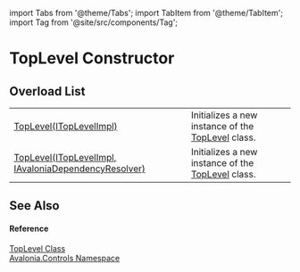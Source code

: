 import Tabs from '@theme/Tabs'; 
import TabItem from '@theme/TabItem'; 
import Tag from '@site/src/components/Tag'; 

# TopLevel Constructor


## Overload List
<table>
<tr>
<td><a href="M_Avalonia_Controls_TopLevel__ctor_1">TopLevel(ITopLevelImpl)</a></td>
<td>Initializes a new instance of the <a href="T_Avalonia_Controls_TopLevel">TopLevel</a> class.</td>
</tr>
<tr>
<td><a href="M_Avalonia_Controls_TopLevel__ctor">TopLevel(ITopLevelImpl, IAvaloniaDependencyResolver)</a></td>
<td>Initializes a new instance of the <a href="T_Avalonia_Controls_TopLevel">TopLevel</a> class.</td>
</tr>
</table>

## See Also


#### Reference
<a href="T_Avalonia_Controls_TopLevel">TopLevel Class</a>  
<a href="N_Avalonia_Controls">Avalonia.Controls Namespace</a>  
